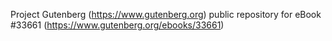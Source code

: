 Project Gutenberg (https://www.gutenberg.org) public repository for eBook #33661 (https://www.gutenberg.org/ebooks/33661)

